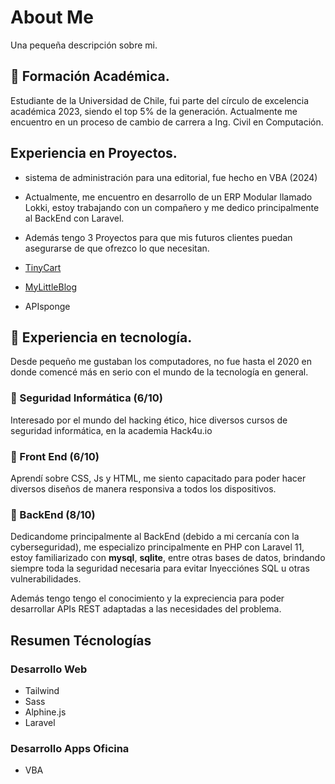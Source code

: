 # About Me
Una pequeña descripción sobre mi.

## 📕 Formación Académica.
Estudiante de la Universidad de Chile, fui parte del círculo de excelencia académica 2023, siendo el top 5% de la generación.
Actualmente me encuentro en  un proceso de cambio de carrera a Ing. Civil en Computación.

## Experiencia en Proyectos.
* sistema de administración para una editorial, fue hecho en VBA (2024)
* Actualmente, me encuentro en desarrollo de un ERP Modular llamado Lokki, estoy trabajando con un compañero y me dedico principalmente al BackEnd con Laravel.

* Además tengo 3 Proyectos para que mis futuros clientes puedan asegurarse de que ofrezco lo que necesitan.
* [TinyCart](https://github.com/S-Neira/TinyCart)
* [MyLittleBlog](https://github.com/S-Neira/MyLittleBlog)
* APIsponge

## 📱 Experiencia en tecnología.
Desde pequeño me gustaban los computadores, no fue hasta el 2020 en donde comencé más en serio con  el mundo de la tecnología en general.

  ### 🔐 Seguridad Informática (6/10)
  Interesado por el mundo del hacking ético, hice diversos cursos de seguridad informática, en la academia Hack4u.io

  ### 🎨 Front End (6/10)
  Aprendí sobre CSS, Js y HTML, me siento capacitado para poder hacer diversos diseños de manera responsiva a todos los dispositivos.

  ### 🧰 BackEnd (8/10)
  Dedicandome principalmente al BackEnd (debido a mi cercanía con la cyberseguridad), me especializo principalmente en PHP con Laravel 11, estoy familiarizado con **mysql**, **sqlite**,    entre otras bases de datos, brindando siempre toda la seguridad necesaria para evitar Inyecciónes SQL u otras vulnerabilidades.

  Además tengo tengo el conocimiento y la expreciencia para poder desarrollar APIs REST adaptadas a las necesidades del problema.

## Resumen Técnologías

### Desarrollo Web
- Tailwind
- Sass
- Alphine.js
- Laravel

### Desarrollo Apps Oficina
- VBA


